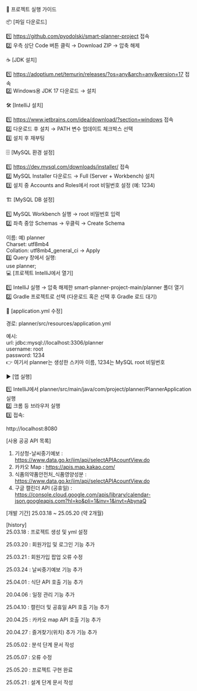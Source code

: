 🚀 프로젝트 실행 가이드

📦 [파일 다운로드]

1️⃣ https://github.com/pyodolski/smart-planner-project 접속<br>
2️⃣ 우측 상단 Code 버튼 클릭 → Download ZIP → 압축 해제

☕ [JDK 설치]

1️⃣ https://adoptium.net/temurin/releases/?os=any&arch=any&version=17 접속<br>
2️⃣ Windows용 JDK 17 다운로드 → 설치

🛠 [IntelliJ 설치]

1️⃣ https://www.jetbrains.com/idea/download/?section=windows 접속<br>
2️⃣ 다운로드 후 설치 → PATH 변수 업데이트 체크박스 선택<br>
3️⃣ 설치 후 재부팅

🗄 [MySQL 환경 설정]

1️⃣ https://dev.mysql.com/downloads/installer/ 접속<br>
2️⃣ MySQL Installer 다운로드 → Full (Server + Workbench) 설치<br>
3️⃣ 설치 중 Accounts and Roles에서 root 비밀번호 설정 (예: 1234)

🏗 [MySQL DB 설정]

1️⃣ MySQL Workbench 실행 → root 비밀번호 입력<br>
2️⃣ 좌측 중앙 Schemas → 우클릭 → Create Schema

이름: 예) planner<br>
Charset: utf8mb4<br>
Collation: utf8mb4_general_ci → Apply<br>
3️⃣ Query 창에서 실행:<br>
use planner;<br>
💻 [프로젝트 IntelliJ에서 열기]

1️⃣ IntelliJ 실행 → 압축 해제한 smart-planner-project-main/planner 폴더 열기<br>
2️⃣ Gradle 프로젝트로 선택 (다운로드 혹은 선택 후 Gradle 로드 대기)<br>

📝 [application.yml 수정]

경로: planner/src/resources/application.yml

예시:<br>
url: jdbc:mysql://localhost:3306/planner<br>
username: root<br>
password: 1234<br>
👉 여기서 planner는 생성한 스키마 이름, 1234는 MySQL root 비밀번호

▶ [앱 실행]

1️⃣ IntelliJ에서 planner/src/main/java/com/project/planner/PlannerApplication 실행<br>
2️⃣ 크롬 등 브라우저 실행<br>
3️⃣ 접속:<br>

http://localhost:8080

[사용 공공 API 목록]<br>
1. 기상청-날씨중기예보 : https://www.data.go.kr/iim/api/selectAPIAcountView.do<br>
2. 카카오 Map : https://apis.map.kakao.com/<br>
3. 식품의약품안전처_식품영양성분 : https://www.data.go.kr/iim/api/selectAPIAcountView.do<br>
4. 구글 캘린더 API (공휴일) : https://console.cloud.google.com/apis/library/calendar-json.googleapis.com?hl=ko&pli=1&inv=1&invt=AbynaQ

[개발 기간] 
  25.03.18 ~ 25.05.20 (약 2개월)

[history]  
  25.03.18 : 프로젝트 생성 및 yml 설정
  
  25.03.20 : 회원가입 및 로그인 기능 추가
  
  25.03.21 : 회원가입 팝업 오류 수정
  
  25.03.24 : 날씨중기예보 기능 추가

  25.04.01 : 식단 API 호출 기능 추가 

  20.04.06 : 일정 관리 기능 추가
  
  25.04.10 : 캘린더 및 공휴일 API 호출 기능 추가

  20.04.25 : 카카오 map API 호출 기능 추가

  20.04.27 : 즐겨찾기(위치) 추가 기능 추가

  25.05.02 : 분석 단계 문서 작성

  25.05.07 : 오류 수정

  25.05.20 : 프로젝트 구현 완료

  25.05.21 : 설계 단계 문서 작성
